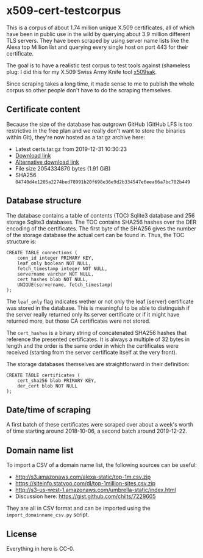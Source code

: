 # x509-cert-testcorpus
This is a corpus of about 1.74 million unique X.509 certificates, all of which
have been in public use in the wild by querying about 3.9 million different TLS
servers. They have been scraped by using server name lists like the Alexa top
Million list and querying every single host on port 443 for their certificate.

The goal is to have a realistic test corpus to test tools against (shameless
plug: I did this for my X.509 Swiss Army Knife tool [x509sak](https://github.com/johndoe31415/x509sak).

Since scraping takes a long time, it made sense to me to publish the whole
corpus so other people don't have to do the scraping themselves.

## Certificate content
Because the size of the database has outgrown GitHub (GitHub LFS is too
restrictive in the free plan and we really don't want to store the binaries
within Git), they're now hosted as a tar.gz archive here:

  * Latest certs.tar.gz from 2019-12-31 10:30:23
  * [Download link](https://www.mediafire.com/file/nvx63hfwcwsn49d/certs.tar.gz/file)
  * [Alternative download link](https://ln2.sync.com/dl/317cba7b0/wve64v7s-exsrctnc-7bs72ket-cqrbabe5)
  * File size 2054334870 bytes (1.91 GiB)
  * SHA256 `04740d4e1205a2274bed78991b20f698e36e9d2b334547e6eea66a7bc702b449`

## Database structure
The database contains a table of contents (TOC) Sqlite3 database and 256
storage Sqlite3 databases. The TOC contains SHA256 hashes over the DER encoding
of the certificates. The first byte of the SHA256 gives the number of the
storage database the actual cert can be found in. Thus, the TOC structure is:

```
CREATE TABLE connections (
	conn_id integer PRIMARY KEY,
	leaf_only boolean NOT NULL,
	fetch_timestamp integer NOT NULL,
	servername varchar NOT NULL,
	cert_hashes blob NOT NULL,
	UNIQUE(servername, fetch_timestamp)
);
```

The `leaf_only` flag indicates wether or not only the leaf (server) certificate
was stored in the database.  This is meaningful to be able to distinguish if
the server really returned only its server certificate or if it might have
returned more, but those CA certificates were not stored.

The `cert_hashes` is a binary string of concatenated SHA256 hashes that
reference the presented certificates.  It is always a multiple of 32 bytes in
length and the order is the same order in which the certificates were received
(starting from the server certificate itself at the very front).

The storage databases themselves are straightforward in their definition:

```
CREATE TABLE certificates (
	cert_sha256 blob PRIMARY KEY,
	der_cert blob NOT NULL
);
```

## Date/time of scraping
A first batch of these certificates were scraped over about a week's worth of
time starting around 2018-10-06, a second batch around 2019-12-22.

## Domain name list
To import a CSV of a domain name list, the following sources can be useful:

  * http://s3.amazonaws.com/alexa-static/top-1m.csv.zip
  * https://siteinfo.statvoo.com/dl/top-1million-sites.csv.zip
  * http://s3-us-west-1.amazonaws.com/umbrella-static/index.html
  * Discussion here: https://gist.github.com/chilts/7229605

They are all in CSV format and can be imported using the
`import_domainname_csv.py` script.

## License
Everything in here is CC-0.
